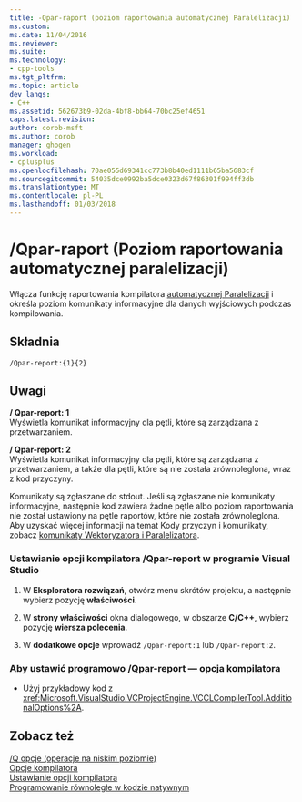 ```yaml
---
title: -Qpar-raport (poziom raportowania automatycznej Paralelizacji) | Dokumentacja firmy Microsoft
ms.custom: 
ms.date: 11/04/2016
ms.reviewer: 
ms.suite: 
ms.technology:
- cpp-tools
ms.tgt_pltfrm: 
ms.topic: article
dev_langs:
- C++
ms.assetid: 562673b9-02da-4bf8-bb64-70bc25ef4651
caps.latest.revision: 
author: corob-msft
ms.author: corob
manager: ghogen
ms.workload:
- cplusplus
ms.openlocfilehash: 70ae055d69341cc773b8b40ed1111b65ba5683cf
ms.sourcegitcommit: 54035dce0992ba5dce0323d67f86301f994ff3db
ms.translationtype: MT
ms.contentlocale: pl-PL
ms.lasthandoff: 01/03/2018
---
```

# <a name="qpar-report-auto-parallelizer-reporting-level"></a>/Qpar-raport (Poziom raportowania automatycznej paralelizacji)
Włącza funkcję raportowania kompilatora [automatycznej Paralelizacji](../../parallel/auto-parallelization-and-auto-vectorization.md) i określa poziom komunikaty informacyjne dla danych wyjściowych podczas kompilowania.  
  
## <a name="syntax"></a>Składnia  
  
```  
/Qpar-report:{1}{2}  
```  
  
## <a name="remarks"></a>Uwagi  
 **/ Qpar-report: 1**  
 Wyświetla komunikat informacyjny dla pętli, które są zarządzana z przetwarzaniem.  
  
 **/ Qpar-report: 2**  
 Wyświetla komunikat informacyjny dla pętli, które są zarządzana z przetwarzaniem, a także dla pętli, które są nie została zrównoleglona, wraz z kod przyczyny.  
  
 Komunikaty są zgłaszane do stdout. Jeśli są zgłaszane nie komunikaty informacyjne, następnie kod zawiera żadne pętle albo poziom raportowania nie został ustawiony na pętle raportów, które nie została zrównoleglona. Aby uzyskać więcej informacji na temat Kody przyczyn i komunikaty, zobacz [komunikaty Wektoryzatora i Paralelizatora](../../error-messages/tool-errors/vectorizer-and-parallelizer-messages.md).  
  
### <a name="to-set-the-qpar-report-compiler-option-in-visual-studio"></a>Ustawianie opcji kompilatora /Qpar-report w programie Visual Studio  
  
1.  W **Eksploratora rozwiązań**, otwórz menu skrótów projektu, a następnie wybierz pozycję **właściwości**.  
  
2.  W **strony właściwości** okna dialogowego, w obszarze **C/C++**, wybierz pozycję **wiersza polecenia**.  
  
3.  W **dodatkowe opcje** wprowadź `/Qpar-report:1` lub `/Qpar-report:2`.  
  
### <a name="to-set-the-qpar-report-compiler-option-programmatically"></a>Aby ustawić programowo /Qpar-report — opcja kompilatora  
  
-   Użyj przykładowy kod z <xref:Microsoft.VisualStudio.VCProjectEngine.VCCLCompilerTool.AdditionalOptions%2A>.  
  
## <a name="see-also"></a>Zobacz też  
 [/Q opcje (operacje na niskim poziomie)](../../build/reference/q-options-low-level-operations.md)   
 [Opcje kompilatora](../../build/reference/compiler-options.md)   
 [Ustawianie opcji kompilatora](../../build/reference/setting-compiler-options.md)   
 [Programowanie równoległe w kodzie natywnym](http://go.microsoft.com/fwlink/p/?linkid=263662)